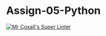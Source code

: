 # Assign-05-Python
[![Mr Coxall's Super Linter](https://github.com/ICS3U-Programming-JaydinM/Assign-05-Python/workflows/Mr%20Coxall's%20Super%20Linter/badge.svg)](https://github.com/ICS3U-Programming-JaydinM/Assign-05-Python/actions/)
